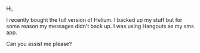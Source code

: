 Hi,

I recently bought the full version of Helium. I backed up my stuff but for some reason my messages didn't back up. I was using Hangouts as my sms app. 

Can you assist me please?